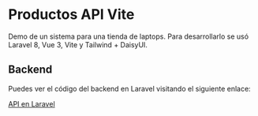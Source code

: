 # Productos API Vite

Demo de un sistema para una tienda de laptops. Para desarrollarlo se usó Laravel 8, Vue 3, Vite y Tailwind + DaisyUI.

## Backend
Puedes ver el código del backend en Laravel visitando el siguiente enlace:

[API en Laravel](https://github.com/Frikar/api-products)
